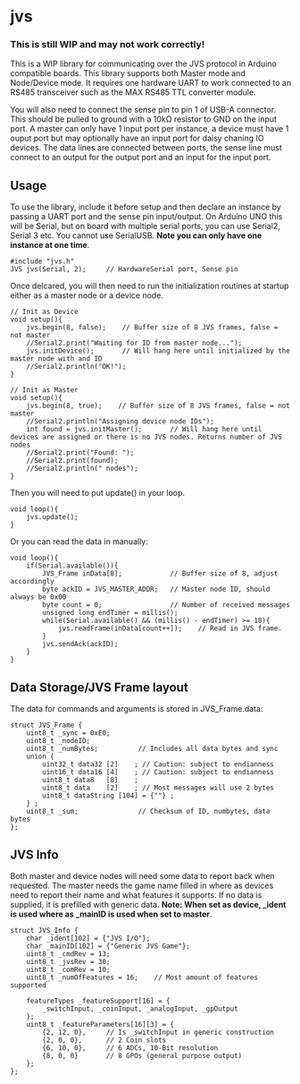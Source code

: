 # jvs
### This is still WIP and may not work correctly!
This is a WIP library for communicating over the JVS protocol in Arduino compatible boards. This library supports both Master mode and Node/Device mode. It requires one hardware UART to work connected to an RS485 transceiver such as the MAX RS485 TTL converter module.

You will also need to connect the sense pin to pin 1 of USB-A connector. This should be pulled to ground with a 10kΩ resistor to GND on the input port. A master can only have 1 input port per instance, a device must have 1 ouput port but may optionally have an input port for daisy chaning IO devices. The data lines are connected between ports, the sense line must connect to an output for the output port and an input for the input port.


## Usage
To use the library, include it before setup and then declare an instance by passing a UART port and the sense pin input/output. On Arduino UNO this will be Serial, but on board with multiple serial ports, you can use Serial2, Serial 3 etc. You cannot use SerialUSB. **Note you can only have one instance at one time**.
```
#include "jvs.h"
JVS jvs(Serial, 2);     // HardwareSerial port, Sense pin
```
Once delcared, you will then need to run the initialization routines at startup either as a master node or a device node.
```
// Init as Device
void setup(){
    jvs.begin(8, false);    // Buffer size of 8 JVS frames, false = not master
    //Serial2.print("Waiting for ID from master node...");
    jvs.initDevice();       // Will hang here until initialized by the master node with and ID
    //Serial2.println("OK!");
}
```
```
// Init as Master
void setup(){
    jvs.begin(8, true);    // Buffer size of 8 JVS frames, false = not master
    //Serial2.println("Assigning device node IDs");
    int found = jvs.initMaster();       // Will hang here until devices are assigned or there is no JVS nodes. Returns number of JVS nodes
    //Serial2.print("Found: ");
    //Serial2.print(found);
    //Serial2.println(" nodes");
}
```
Then you will need to put update() in your loop.
```
void loop(){
    jvs.update();
}
```
Or you can read the data in manually:
```
void loop(){
    if(Serial.available()){
        JVS_Frame inData[8];            // Buffer size of 8, adjust accordingly
        byte ackID = JVS_MASTER_ADDR;   // Master node ID, should always be 0x00
        byte count = 0;                 // Number of received messages
        unsigned long endTimer = millis();
        while(Serial.available() && (millis() - endTimer) >= 10){
            jvs.readFrame(inData[count++]);    // Read in JVS frame.
        }
        jvs.sendAck(ackID);
    }
}
```
## Data Storage/JVS Frame layout
The data for commands and arguments is stored in JVS_Frame.data:
```
struct JVS_Frame {
    uint8_t _sync = 0xE0;
    uint8_t _nodeID;
    uint8_t _numBytes;          // Includes all data bytes and sync
    union {
        uint32_t data32 [2]    ; // Caution: subject to endianness
        uint16_t data16 [4]    ; // Caution: subject to endianness
        uint8_t data8   [8]    ;
        uint8_t data    [2]    ; // Most messages will use 2 bytes
        uint8_t dataString [104] = {""} ;
    } ;
    uint8_t _sum;               // Checksum of ID, numbytes, data bytes
};
```
## JVS Info
Both master and device nodes will need some data to report back when requested. The master needs the game name filled in where as devices need to report their name and what features it supports. If no data is supplied, it is prefilled with generic data. **Note: When set as device, _ident is used where as _mainID is used when set to master**.
```
struct JVS_Info {
    char _ident[102] = {"JVS I/O"};
    char _mainID[102] = {"Generic JVS Game"};
    uint8_t _cmdRev = 13;
    uint8_t _jvsRev = 30;
    uint8_t _comRev = 10;
    uint8_t _numOfFeatures = 16;    // Most amount of features supported
    
    featureTypes _featureSupport[16] = {
        _switchInput, _coinInput, _analogInput, _gpOutput
    };
    uint8_t _featureParameters[16][3] = {
        {2, 12, 0},     // Is _switchInput in generic construction
        {2, 0, 0},      // 2 Coin slots
        {6, 10, 0},     // 6 ADCs, 10-Bit resolution
        {8, 0, 0}       // 8 GPOs (general purpose output)
    };
};
```
